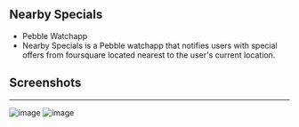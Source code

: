 Nearby Specials
---------------

- Pebble Watchapp
- Nearby Specials is a Pebble watchapp that notifies users with special offers from foursquare located nearest to the user's current location.


Screenshots
-----------
------------------

![image](https://raw.github.com/leejaew/pebble_nearby_specials/master/pebble-app-1.png)
![image](https://raw.github.com/leejaew/pebble_nearby_specials/master/pebble-app-2.png)